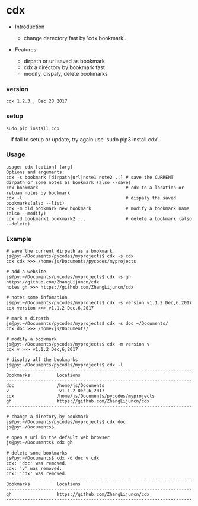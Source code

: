 # cdx

* Introduction
    * change derectory fast by 'cdx bookmark'.
 
 
* Features
    * dirpath or url saved as bookmark
    * cdx a directory by bookmark fast
    * modify, dispaly, delete bookmarks

### version
    cdx 1.2.3 , Dec 28 2017
 
### setup
    sudo pip install cdx
    if fail to setup or update, try again use 'sudo pip3 install cdx'.
    
    
### Usage
    usage: cdx [option] [arg] 
    Options and arguments:
    cdx -s bookmark [dirpath|url|note1 note2 ..] # save the CURRENT dirpath or some notes as bookmark (also --save)
    cdx bookmark                                 # cdx to a location or retuan notes by bookmark
    cdx -l                                       # dispaly the saved bookmarks(also --list)
    cdx -m old_bookmark new_bookmark             # modify a bookmark name (also --modify)
    cdx -d bookmark1 bookmark2 ...               # delete a bookmark (also --delete)

### Example
    # save the current dirpath as a bookmark 
    js@py:~/Documents/pycodes/myprojects$ cdx -s cdx
    cdx cdx >>> /home/js/Documents/pycodes/myprojects
    
    # add a website
    js@py:~/Documents/pycodes/myprojects$ cdx -s gh https://github.com/ZhangLijuncn/cdx
    notes gh >>> https://github.com/ZhangLijuncn/cdx

    # notes some infomation 
    js@py:~/Documents/pycodes/myprojects$ cdx -s version v1.1.2 Dec,6,2017
    cdx version >>> v1.1.2 Dec,6,2017

    # mark a dirpath
    js@py:~/Documents/pycodes/myprojects$ cdx -s doc ~/Documents/
    cdx doc >>> /home/js/Documents/

    # modify a bookmark
    js@py:~/Documents/pycodes/myprojects$ cdx -m version v
    cdx v >>> v1.1.2 Dec,6,2017

    # display all the bookmarks
    js@py:~/Documents/pycodes/myprojects$ cdx -l
    ----------------------------------------------------------------------
    Bookmarks          Locations      
    ----------------------------------------------------------------------
    doc                /home/js/Documents
    v                   v1.1.2 Dec,6,2017
    cdx                /home/js/Documents/pycodes/myprojects
    gh                 https://github.com/ZhangLijuncn/cdx
    ----------------------------------------------------------------------

    # change a diretory by bookmark
    js@py:~/Documents/pycodes/myprojects$ cdx doc
    js@py:~/Documents$ 

    # open a url in the default web browser
    js@py:~/Documents$ cdx gh

    # delete some bookmarks
    js@py:~/Documents$ cdx -d doc v cdx 
    cdx: 'doc' was removed.
    cdx: 'v' was removed.
    cdx: 'cdx' was removed.
    ----------------------------------------------------------------------
    Bookmarks          Locations      
    ----------------------------------------------------------------------
    gh                 https://github.com/ZhangLijuncn/cdx
    ----------------------------------------------------------------------
